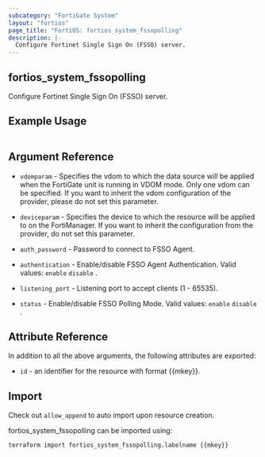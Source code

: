 ```yaml
---
subcategory: "FortiGate System"
layout: "fortios"
page_title: "FortiOS: fortios_system_fssopolling"
description: |-
  Configure Fortinet Single Sign On (FSSO) server.
---
```


## fortios_system_fssopolling
Configure Fortinet Single Sign On (FSSO) server.

## Example Usage

```hcl

```

## Argument Reference
* `vdomparam` - Specifies the vdom to which the data source will be applied when the FortiGate unit is running in VDOM mode. Only one vdom can be specified. If you want to inherit the vdom configuration of the provider, please do not set this parameter.
* `deviceparam` - Specifies the device to which the resource will be applied to on the FortiManager. If you want to inherit the configuration from the provider, do not set this parameter.

* `auth_password` - Password to connect to FSSO Agent.
* `authentication` - Enable/disable FSSO Agent Authentication. Valid values: `enable` `disable` .
* `listening_port` - Listening port to accept clients (1 - 65535).
* `status` - Enable/disable FSSO Polling Mode. Valid values: `enable` `disable` .

## Attribute Reference

In addition to all the above arguments, the following attributes are exported:
* `id` - an identifier for the resource with format {{mkey}}.

## Import

Check out `allow_append` to auto import upon resource creation.

fortios_system_fssopolling can be imported using:
```sh
terraform import fortios_system_fssopolling.labelname {{mkey}}
```
